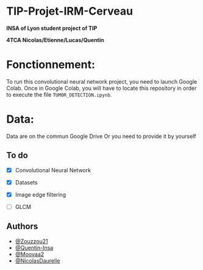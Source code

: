 # TIP-Projet-IRM-Cerveau
**INSA of Lyon student project of TIP**

**4TCA Nicolas/Etienne/Lucas/Quentin**

# Fonctionnement:
To run this convolutional neural network project, you need to launch Google Colab.
Once in Google Colab, you will have to locate this repository in order to execute the file `TUMOR_DETECTION.ipynb`. 

# Data:
Data are on the commun Google Drive
Or you need to provide it by yourself

## To do
- [x] Convolutional Neural Network
- [x] Datasets
- [x] Image edge filtering
- [ ] GLCM


## Authors

- [@Zouzzou21](https://github.com/Zouzzou21)
- [@Quentin-Insa](https://github.com/Quentin-Insa)
- [@Moovaa2 ](https://github.com/Moovaa2 )
- [@NicolasDaurelle](https://github.com/NicolasDaurelle)

